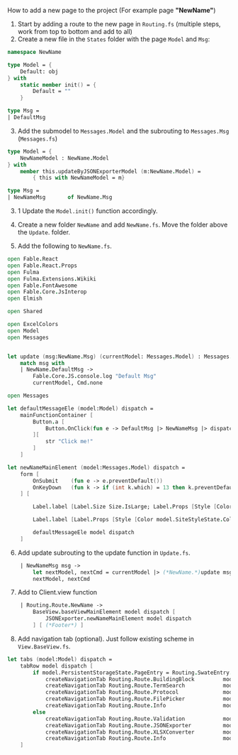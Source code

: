 How to add a new page to the project (For example page **"NewName"**)

1. Start by adding a route to the new page in ``Routing.fs``
(multiple steps, work from top to bottom and add to all)
2. Create a new file in the `States` folder with the page `Model` and `Msg`:

```fsharp
namespace NewName

type Model = {
    Default: obj
} with
    static member init() = {
        Default = ""
    }

type Msg =
| DefaultMsg
```

3. Add the submodel to `Messages.Model` and the subrouting to `Messages.Msg` (`Messages.fs`)

```fsharp
type Model = {
    NewNameModel : NewName.Model
} with
    member this.updateByJSONExporterModel (m:NewName.Model) =
        { this with NewNameModel = m}

type Msg =
| NewNameMsg       of NewName.Msg

```

3. 1 Update the ``Model.init()`` function accordingly.

4. Create a new folder ``NewName`` and add ``NewName.fs``. Move the folder above the ``Update``. folder.
5. Add the following to ``NewName.fs``.

```fsharp
open Fable.React
open Fable.React.Props
open Fulma
open Fulma.Extensions.Wikiki
open Fable.FontAwesome
open Fable.Core.JsInterop
open Elmish

open Shared

open ExcelColors
open Model
open Messages


let update (msg:NewName.Msg) (currentModel: Messages.Model) : Messages.Model * Cmd<Messages.Msg> =
    match msg with
    | NewName.DefaultMsg ->
        Fable.Core.JS.console.log "Default Msg"
        currentModel, Cmd.none

open Messages

let defaultMessageEle (model:Model) dispatch =
    mainFunctionContainer [
        Button.a [
            Button.OnClick(fun e -> DefaultMsg |> NewNameMsg |> dispatch)
        ][
            str "Click me!"
        ]
    ]

let newNameMainElement (model:Messages.Model) dispatch =
    form [
        OnSubmit    (fun e -> e.preventDefault())
        OnKeyDown   (fun k -> if (int k.which) = 13 then k.preventDefault())
    ] [

        Label.label [Label.Size Size.IsLarge; Label.Props [Style [Color model.SiteStyleState.ColorMode.Accent]]][ str "JSON Exporter"]

        Label.label [Label.Props [Style [Color model.SiteStyleState.ColorMode.Accent]]] [str "Function 1"]

        defaultMessageEle model dispatch
    ]
```

6. Add update subrouting to the update function in ``Update.fs``.

```fsharp
    | NewNameMsg msg ->
        let nextModel, nextCmd = currentModel |> (*NewName.*)update msg
        nextModel, nextCmd
```

7. Add to Client.view function

```fsharp
    | Routing.Route.NewName ->
        BaseView.baseViewMainElement model dispatch [
            JSONExporter.newNameMainElement model dispatch
        ] [ (*Footer*) ]
```

8. Add navigation tab (optional). Just follow existing scheme in ``View.BaseView.fs``.

```fsharp
let tabs (model:Model) dispatch =
    tabRow model dispatch [
        if model.PersistentStorageState.PageEntry = Routing.SwateEntry.Core then
            createNavigationTab Routing.Route.BuildingBlock         model dispatch
            createNavigationTab Routing.Route.TermSearch            model dispatch
            createNavigationTab Routing.Route.Protocol              model dispatch
            createNavigationTab Routing.Route.FilePicker            model dispatch
            createNavigationTab Routing.Route.Info                  model dispatch
        else
            createNavigationTab Routing.Route.Validation            model dispatch
            createNavigationTab Routing.Route.JSONExporter          model dispatch
            createNavigationTab Routing.Route.XLSXConverter         model dispatch
            createNavigationTab Routing.Route.Info                  model dispatch
    ]
```